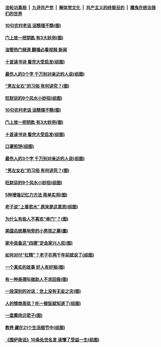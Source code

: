 ####  [法轮功真相](../../../../basic/blob/master/README.md?t=06101031) &nbsp;|&nbsp; [九评共产党](../../../../9ping.md/blob/master/README.md?t=06101031) &nbsp;|&nbsp; [解体党文化](../../../../jtdwh.md/blob/master/README.md?t=06101031)  &nbsp;|&nbsp; [共产主义的终极目的](../../../../gczydzjmd.md/blob/master/README.md?t=06101031) &nbsp;|&nbsp; [魔鬼在统治我们的世界](../../../../mgztzwmdsj.md/blob/master/README.md?t=06101031) 

#### [10句农村老话 话糙理不糙(图)](../pages/p8/1008265.md?t=06101031) 

#### [门上放一把钥匙 有3大妙用(图)](../pages/p8/1008684.md?t=06101031) 

#### [油管热门频道 翻墙必看视频 新闻](http://45.76.130.85:81/youtube.html?06101031)

#### [十首读书诗 看完大受启发(组图)](../pages/p8/1008549.md?t=06101031) 

#### [最伤人的3个字 千万别对亲近的人说(组图)](../pages/p8/1008653.md?t=06101031) 

#### [“男左女右”的习俗 有何讲究？(图)](../pages/p8/1007311.md?t=06101031) 

#### [旺财运的9个风水小妙招(组图)](../pages/p8/1008110.md?t=06101031) 

#### [10句农村老话 话糙理不糙(图)](../pages/p8/1008265.md?t=06101031) 

#### [门上放一把钥匙 有3大妙用(图)](../pages/p8/1008684.md?t=06101031) 

#### [十首读书诗 看完大受启发(组图)](../pages/p8/1008549.md?t=06101031) 

#### [口罩煎饼(组图)](../pages/p8/1008541.md?t=06101031) 

#### [最伤人的3个字 千万别对亲近的人说(组图)](../pages/p8/1008653.md?t=06101031) 

#### [“男左女右”的习俗 有何讲究？(图)](../pages/p8/1007311.md?t=06101031) 

#### [旺财运的9个风水小妙招(组图)](../pages/p8/1008110.md?t=06101031) 

#### [5种增强记忆力方法 简单实用(图)](../pages/p8/1008392.md?t=06101031) 

#### [老子说“上善若水” 原来是这意思(组图)](../pages/p8/1007312.md?t=06101031) 

#### [为什么有些人不喜欢“串门”？(图)](../pages/p8/1006657.md?t=06101031) 

#### [美国总统墓地旁的小男孩之墓(圖)](../pages/p8/1007963.md?t=06101031) 

#### [家中具备这“四德”定会家兴人旺(图)](../pages/p8/1008297.md?t=06101031) 

#### [如何对付“杠精”？老子在两千年前就说了(组图)](../pages/p8/1008400.md?t=06101031) 

#### [一个真实的故事 好人有好报(图)](../pages/p8/1007973.md?t=06101031) 

#### [有一种美德叫做助人不求回报(图)](../pages/p8/1008299.md?t=06101031) 

#### [一段深刻的对话：世上没有无妄之灾(图)](../pages/p8/1008131.md?t=06101031) 

#### [人的情商高低？吃一顿饭就知道了(组图)](../pages/p8/1007121.md?t=06101031) 

#### [一盘熏肉识君子(图)](../pages/p8/1008142.md?t=06101031) 

#### [教养 藏在21个生活细节中(组图)](../pages/p8/1007117.md?t=06101031) 

#### [《围炉夜话》10条处世名言 读懂了受益一生(组图)](../pages/p8/1008261.md?t=06101031) 

<img src='http://gfw-breaker.win/goodnews/indexes/p8.md' width='0px' height='0px'/>
